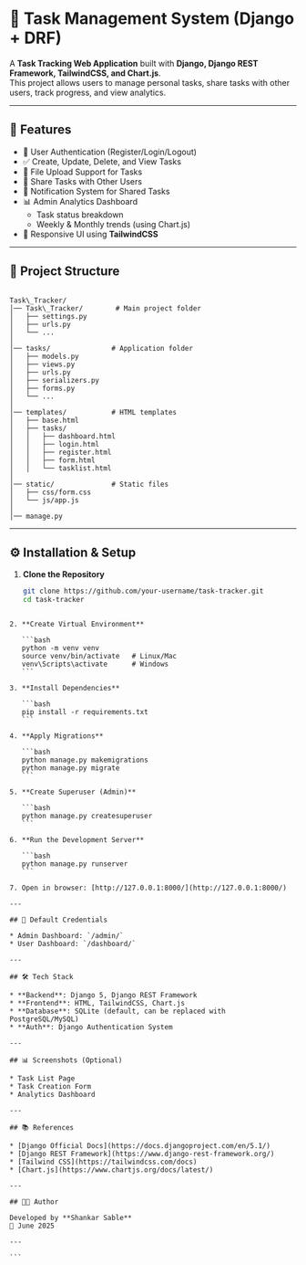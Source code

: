 
# 📝 Task Management System (Django + DRF)

A **Task Tracking Web Application** built with **Django, Django REST Framework, TailwindCSS, and Chart.js**.  
This project allows users to manage personal tasks, share tasks with other users, track progress, and view analytics.

---

## 🚀 Features
- 🔑 User Authentication (Register/Login/Logout)
- ✅ Create, Update, Delete, and View Tasks
- 📂 File Upload Support for Tasks
- 👥 Share Tasks with Other Users
- 🔔 Notification System for Shared Tasks
- 📊 Admin Analytics Dashboard
  - Task status breakdown
  - Weekly & Monthly trends (using Chart.js)
- 🎨 Responsive UI using **TailwindCSS**

---

## 📂 Project Structure
```

Task\_Tracker/
│── Task\_Tracker/        # Main project folder
│   ├── settings.py
│   ├── urls.py
│   └── ...
│
│── tasks/               # Application folder
│   ├── models.py
│   ├── views.py
│   ├── urls.py
│   ├── serializers.py
│   ├── forms.py
│   └── ...
│
│── templates/           # HTML templates
│   ├── base.html
│   ├── tasks/
│   │   ├── dashboard.html
│   │   ├── login.html
│   │   ├── register.html
│   │   ├── form.html
│   │   └── tasklist.html
│
│── static/              # Static files
│   ├── css/form.css
│   └── js/app.js
│
│── manage.py

````

---

## ⚙️ Installation & Setup

1. **Clone the Repository**
   ```bash
   git clone https://github.com/your-username/task-tracker.git
   cd task-tracker
````

2. **Create Virtual Environment**

   ```bash
   python -m venv venv
   source venv/bin/activate   # Linux/Mac
   venv\Scripts\activate      # Windows
   ```

3. **Install Dependencies**

   ```bash
   pip install -r requirements.txt
   ```

4. **Apply Migrations**

   ```bash
   python manage.py makemigrations
   python manage.py migrate
   ```

5. **Create Superuser (Admin)**

   ```bash
   python manage.py createsuperuser
   ```

6. **Run the Development Server**

   ```bash
   python manage.py runserver
   ```

7. Open in browser: [http://127.0.0.1:8000/](http://127.0.0.1:8000/)

---

## 🔑 Default Credentials

* Admin Dashboard: `/admin/`
* User Dashboard: `/dashboard/`

---

## 🛠️ Tech Stack

* **Backend**: Django 5, Django REST Framework
* **Frontend**: HTML, TailwindCSS, Chart.js
* **Database**: SQLite (default, can be replaced with PostgreSQL/MySQL)
* **Auth**: Django Authentication System

---

## 📊 Screenshots (Optional)

* Task List Page
* Task Creation Form
* Analytics Dashboard

---

## 📚 References

* [Django Official Docs](https://docs.djangoproject.com/en/5.1/)
* [Django REST Framework](https://www.django-rest-framework.org/)
* [Tailwind CSS](https://tailwindcss.com/docs)
* [Chart.js](https://www.chartjs.org/docs/latest/)

---

## 👨‍💻 Author

Developed by **Shankar Sable**
📅 June 2025

---

```
